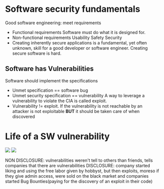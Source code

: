 # Software security fundamentals
Good software engineering: meet requirements
- Functional requirements
	 Software must do what it is designed for.
- Non-functional requirements
	 Usability
	 Safety
	 Security
- Creating inherently secure applications is a fundamental, yet often unknown, skill for a good developer or software engineer.
	 Creating secure software is hard.
## Software has Vulnerabilities
Software should implement the specifications
- Unmet specification == software bug
- Unmet security specification == vulnerability
A way to leverage a vulnerability to violate the CIA is called exploit.
- Vulnerability != exploit. If the vulnerability is not reachable by an attacker is not exploitable **BUT** it should be taken care of when discovered
# Life of a SW vulnerability
![](https://i.imgur.com/lJu0NCB.png)
![](https://i.imgur.com/aB5iyUb.png)

NON DISCLOSURE: vulnerabilities weren't tell to others than friends, tells companies that there are vulnerabilities
DISCLOSURE: company started liking and using the free labor given by hobbyst, but then exploits, moreso if they give admin access, were sold on the black market and companies started Bug Bounties(paying for the discovery of an exploit in their code)

